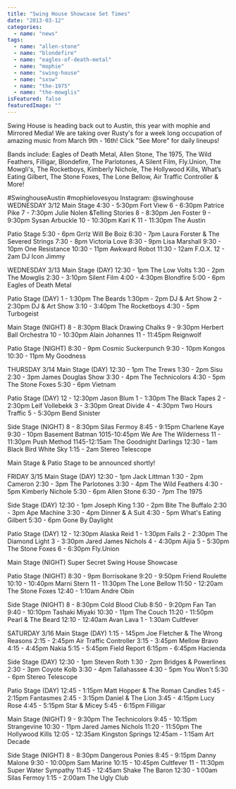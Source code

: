 ```yaml
---
title: "Swing House Showcase Set Times"
date: "2013-03-12"
categories: 
  - name: "news"
tags: 
  - name: "allen-stone"
  - name: "blondefire"
  - name: "eagles-of-death-metal"
  - name: "mophie"
  - name: "swing-house"
  - name: "sxsw"
  - name: "the-1975"
  - name: "the-mowglis"
isFeatured: false
featuredImage: ""
---
```


Swing House is heading back out to Austin, this year with mophie and Mirrored Media! We are taking over Rusty's for a week long occupation of amazing music from March 9th - 16th! Click "See More" for daily lineups!

Bands include: Eagles of Death Metal, Allen Stone, The 1975, The Wild Feathers, Filligar, Blondefire, The Parlotones, A Silent Film, Fly.Union, The Mowgli's, The Rocketboys, Kimberly Nichole, The Hollywood Kills, What’s Eating Gilbert, The Stone Foxes, The Lone Bellow, Air Traffic Controller & More!

#SwinghouseAustin #mophielovesyou Instagram: @swinghouse WEDNESDAY 3/12 Main Stage 4:30 - 5:30pm Fort View 6 - 6:30pm Patrice Pike 7 - 7:30pm Julie Nolen &Telling Stories 8 - 8:30pm Jen Foster 9 - 9:30pm Sysan Arbuckle 10 - 10:30pm Kari K 11 - 11:30pm The Austin

Patio Stage 5:30 - 6pm Grrlz Will Be Boiz 6:30 - 7pm Laura Forster & The Severed Strings 7:30 - 8pm Victoria Love 8:30 - 9pm Lisa Marshall 9:30 - 10pm One Resistance 10:30 - 11pm Awkward Robot 11:30 - 12am F.O.X. 12 - 2am DJ Icon Jimmy

WEDNESDAY 3/13 Main Stage (DAY) 12:30 - 1pm The Low Volts 1:30 - 2pm The Mowglis 2:30 - 3:10pm Silent Film 4:00 - 4:30pm Blondfire 5:00 - 6pm Eagles of Death Metal

Patio Stage (DAY) 1 - 1:30pm The Beards 1:30pm - 2pm DJ & Art Show 2 - 2:30pm DJ & Art Show 3:10 - 3:40pm The Rocketboys 4:30 - 5pm Turbogeist

Main Stage (NIGHT) 8 - 8:30pm Black Drawing Chalks 9 - 9:30pm Herbert Ball Orchestra 10 - 10:30pm Alain Johannes 11 - 11:45pm Reignwolf

Patio Stage (NIGHT) 8:30 - 9pm Cosmic Suckerpunch 9:30 - 10pm Kongos 10:30 - 11pm My Goodness

THURSDAY 3/14 Main Stage (DAY) 12:30 - 1pm The Trews 1:30 - 2pm Sisu 2:30 - 3pm James Douglas Show 3:30 - 4pm The Technicolors 4:30 - 5pm The Stone Foxes 5:30 - 6pm Vietnam

Patio Stage (DAY) 12 - 12:30pm Jason Blum 1 - 1:30pm The Black Tapes 2 - 2:30pm Leif Vollebekk 3 - 3:30pm Great Divide 4 - 4:30pm Two Hours Traffic 5 - 5:30pm Bend Sinister

Side Stage (NIGHT) 8 - 8:30pm Silas Fermoy 8:45 - 9:15pm Charlene Kaye 9:30 - 10pm Basement Batman 1015-10:45pm We Are The Wilderness 11 - 11:30pm Push Method 1145-12:15am The Goodnight Darlings 12:30 - 1am Black Bird White Sky 1:15 - 2am Stereo Telescope

Main Stage & Patio Stage to be announced shortly!

FRIDAY 3/15 Main Stage (DAY) 12:30 - 1pm Jack Littman 1:30 - 2pm Cameron 2:30 - 3pm The Parlotones 3:30 - 4pm The Wild Feathers 4:30 - 5pm Kimberly Nichole 5:30 - 6pm Allen Stone 6:30 - 7pm The 1975

Side Stage (DAY) 12:30 - 1pm Joseph King 1:30 - 2pm Bite The Buffalo 2:30 - 3pm Ape Machine 3:30 - 4pm Dinner & A Suit 4:30 - 5pm What's Eating Gilbert 5:30 - 6pm Gone By Daylight

Patio Stage (DAY) 12 - 12:30pm Alaska Reid 1 - 1:30pm Falls 2 - 2:30pm The Diamond Light 3 - 3:30pm Jared James Nichols 4 - 4:30pm Aijia 5 - 5:30pm The Stone Foxes 6 - 6:30pm Fly.Union

Main Stage (NIGHT) Super Secret Swing House Showcase

Patio Stage (NIGHT) 8:30 - 9pm Borrisokane 9:20 - 9:50pm Friend Roulette 10:10 - 10:40pm Marni Stern 11 - 11:30pm The Lone Bellow 11:50 - 12:20am The Stone Foxes 12:40 - 1:10am Andre Obin

Side Stage (NIGHT) 8 - 8:30pm Cold Blood Club 8:50 - 9:20pm Fan Tan 9:40 - 10:10pm Tashaki Miyaki 10:30 - 11pm The Couch 11:20 - 11:50pm Pearl & The Beard 12:10 - 12:40am Avan Lava 1 - 1:30am Cultfever

SATURDAY 3/16 Main Stage (DAY) 1:15 - 145pm Joe Fletcher & The Wrong Reasons 2:15 - 2:45pm Air Traffic Controller 3:15 - 3:45pm Mellow Bravo 4:15 - 4:45pm Nakia 5:15 - 5:45pm Field Report 6:15pm - 6:45pm Hacienda

Side Stage (DAY) 12:30 - 1pm Steven Roth 1:30 - 2pm Bridges & Powerlines 2:30 - 3pm Coyote Kolb 3:30 - 4pm Tallahassee 4:30 - 5pm You Won't 5:30 - 6pm Stereo Telescope

Patio Stage (DAY) 12:45 - 1:15pm Matt Hopper & The Roman Candles 1:45 - 2:15pm Fantasmes 2:45 - 3:15pm Daniel & The Lion 3:45 - 4:15pm Lucy Rose 4:45 - 5:15pm Star & Micey 5:45 - 6:15pm Filligar

Main Stage (NIGHT) 9 - 9:30pm The Technicolors 9:45 - 10:15pm Strangevine 10:30 - 11pm Jared James Nichols 11:20 - 11:50pm The Hollywood Kills 12:05 - 12:35am Kingston Springs 12:45am - 1:15am Art Decade

Side Stage (NIGHT) 8 - 8:30pm Dangerous Ponies 8:45 - 9:15pm Danny Malone 9:30 - 10:00pm Sam Marine 10:15 - 10:45pm Cultfever 11 - 11:30pm Super Water Sympathy 11:45 - 12:45am Shake The Baron 12:30 - 1:00am Silas Fermoy 1:15 - 2:00am The Ugly Club
